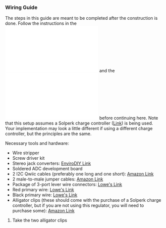 ### Wiring Guide

The steps in this guide are meant to be completed after the construction is done. Follow the instructions in the ![Construction Guide markdown file](construction_guide.md) and the ![Soldering Guide markdown file](soldering_guide.md) before continuing here. Note that this setup assumes a Solperk charge controller ([Link](https://www.amazon.com/SOLPERK-Controller-Waterproof-Intelligent-Regulator/dp/B0946MWYPK?ref_=ast_sto_dp)) is being used. Your implementation may look a little different if using a different charge controller, but the principles are the same.

Necessary tools and hardware:
- Wire stripper
- Screw driver kit
- Stereo jack converters: [EnviroDIY Link](https://www.envirodiy.org/product/envirodiy-grove-to-3-5mm-stereo-jack-pack-of-5/)
- Soldered ADC development board
- 2 I2C Qwiic cables (preferably one long and one short): [Amazon Link](https://www.amazon.com/gp/product/B08HQ1VSVL/ref=ppx_yo_dt_b_asin_title_o09_s00?ie=UTF8&psc=1)
- 2 male-to-male jumper cables: [Amazon Link](https://www.amazon.com/Elegoo-EL-CP-004-Multicolored-Breadboard-arduino/dp/B01EV70C78/ref=sr_1_10?crid=219Y06Z2J6AAA&keywords=jumper%2Bcables%2Bsolder&qid=1699429168&sprefix=jumper%2Bcables%2Bsolder%2Caps%2C135&sr=8-10&th=1)
- Package of 3-port lever wire connectors: [Lowe's Link](https://www.lowes.com/pd/IDEAL-Lever-Wire-Connectors-3-Ports-Clear-10-Pack/5014013101)
- Red primary wire: [Lowe's Link](https://www.lowes.com/pd/Southwire-24-ft-16-AWG-Stranded-Red-GPT-Primary-Wire/1001833938)
- Black primary wire: [Lowe's Link](https://www.lowes.com/pd/Southwire-24-ft-16-AWG-Stranded-Black-GPT-Primary-Wire/1001833882)
- Alligator clips (these should come with the purchase of a Solperk charge controller, but if you are not using this regulator, you will need to purchase some): [Amazon Link](https://www.amazon.com/dp/B0BG7RCC11/ref=sspa_dk_detail_3?psc=1&pd_rd_i=B0BG7RCC11&pd_rd_w=QWtkO&content-id=amzn1.sym.8c2f9165-8e93-42a1-8313-73d3809141a2&pf_rd_p=8c2f9165-8e93-42a1-8313-73d3809141a2&pf_rd_r=GVQ4VSGMPZ5580B94H6R&pd_rd_wg=RYreD&pd_rd_r=7bf77edd-0de5-486a-8d0c-8c2176a66427&sp_csd=d2lkZ2V0TmFtZT1zcF9kZXRhaWw)

1. Take the two alligator clips
